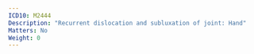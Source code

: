 ```yaml
---
ICD10: M2444
Description: "Recurrent dislocation and subluxation of joint: Hand"
Matters: No
Weight: 0
---
```

